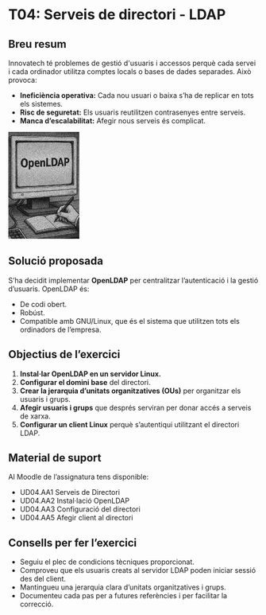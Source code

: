 # T04: Serveis de directori - LDAP

## Breu resum
Innovatech té problemes de gestió d'usuaris i accessos perquè cada servei i cada ordinador utilitza comptes locals o bases de dades separades. Això provoca:
- **Ineficiència operativa:** Cada nou usuari o baixa s’ha de replicar en tots els sistemes.
- **Risc de seguretat:** Els usuaris reutilitzen contrasenyes entre serveis.
- **Manca d’escalabilitat:** Afegir nous serveis és complicat.

![](img/README.png)

## Solució proposada
S’ha decidit implementar **OpenLDAP** per centralitzar l’autenticació i la gestió d’usuaris. OpenLDAP és:
- De codi obert.
- Robúst.
- Compatible amb GNU/Linux, que és el sistema que utilitzen tots els ordinadors de l’empresa.

## Objectius de l’exercici
1. **Instal·lar OpenLDAP en un servidor Linux.**
2. **Configurar el domini base** del directori.
3. **Crear la jerarquia d’unitats organitzatives (OUs)** per organitzar els usuaris i grups.
4. **Afegir usuaris i grups** que després serviran per donar accés a serveis de xarxa.
5. **Configurar un client Linux** perquè s’autentiqui utilitzant el directori LDAP.

## Material de suport
Al Moodle de l’assignatura tens disponible:
- UD04.AA1 Serveis de Directori
- UD04.AA2 Instal·lació OpenLDAP
- UD04.AA3 Configuració del directori
- UD04.AA5 Afegir client al directori

## Consells per fer l’exercici
- Seguiu el plec de condicions tècniques proporcionat.
- Comproveu que els usuaris creats al servidor LDAP poden iniciar sessió des del client.
- Mantingueu una jerarquia clara d’unitats organitzatives i grups.
- Documenteu cada pas per a futures referències i per facilitar la correcció.

